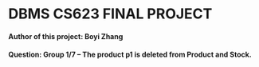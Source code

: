 # DBMS CS623 FINAL PROJECT
#### Author of this project: Boyi Zhang
#### Question: Group 1/7 – The product p1 is deleted from Product and Stock.
